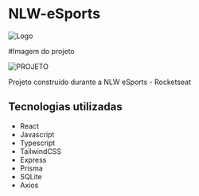 # NLW-eSports

![Logo](https://i.imgur.com/nfVb7Ww.png)

#Imagem do projeto

![PROJETO](https://i.imgur.com/g5AG3GL.jpeg)

Projeto construido durante a NLW eSports - Rocketseat



## Tecnologias utilizadas

* React
* Javascript
* Typescript
* TailwindCSS
* Express
* Prisma
* SQLite
* Axios


